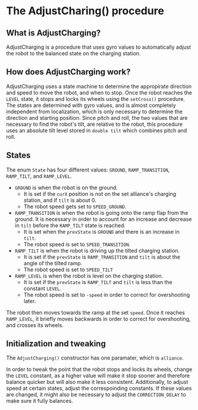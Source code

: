 # The AdjustCharing() procedure


## What is AdjustCharging?

AdjustCharging is a procedure that uses gyro values to automatically adjust the robot to the balanced state on the charging station.

## How does AdjustCharging work?

AdjustCharging uses a state machine to determine the appropirate direction and speed to move the robot, and when to stop. Once the robot reaches the `LEVEL` state, it stops and locks its wheels using the `setCross()` procedure. The states are determined with gyro values, and is almost completely independent from localization, which is only necessary to determine the direction and starting position. Since pitch and roll, the two values that are necessary to find the robot's tilt, are relative to the robot, this procedure uses an absolute tilt level stored in `double tilt` which combines pitch and roll.

## States

The enum `State` has four different values: `GROUND`, `RAMP_TRANSITION`, `RAMP_TILT`, and `RAMP_LEVEL`. 
* `GROUND` is when the robot is on the ground. 
	* It is set if the `curX` position is not on the set alliance's charging station, and if `tilt` is about 0. 
	* The robot speed gets set to `SPEED_GROUND`.
* `RAMP_TRANSITION` is when the robot is going onto the ramp flap from the ground. It is necessary in order to account for an increase and decrease in `tilt` before the `RAMP_TILT` state is reached. 
	* It is set when the `prevState` is `GROUND` and there is an increase in `tilt`. 
	* The robot speed is set to `SPEED_TRANSITION`.
* `RAMP_TILT` is when the robot is driving up the tilted charging station.
	* It is set if the `prevState` is `RAMP_TRANSITION` and `tilt` is about the angle of the tilted ramp.
	* The robot speed is set to `SPEED_TILT`
* `RAMP_LEVEL` is when the robot is level on the charging station.
	* It is set if the `prevState` is `RAMP_TILT` and `tilt` is less than the constant `LEVEL`.
	* The robot speed is set to `-speed` in order to correct for overshooting later.

The robot then moves towards the ramp at the set `speed`. Once it reaches `RAMP_LEVEL`, it briefly moves backwards in order to correct for overshooting, and crosses its wheels.

## Initialization and tweaking

The `AdjustCharging()` constructor has one paramater, which is `alliance`. 

In order to tweak the point that the robot stops and locks its wheels, change the `LEVEL` constant, as a higher value will make it stop sooner and therefore balance quicker but will also make it less consistent. 
Additionally, to adjust speed at certain states, adjust the correspoinding constants. If these values are changed, it might also be necessary to adjust the `CORRECTION_DELAY` to make sure it fully balances.

